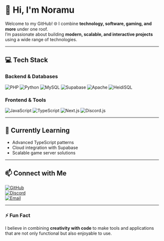# 👋 Hi, I'm Noramu

Welcome to my GitHub! 🌐 I combine **technology, software, gaming, and more** under one roof.  
I’m passionate about building **modern, scalable, and interactive projects** using a wide range of technologies.  

---

## 💻 Tech Stack

### Backend & Databases
![PHP](https://img.shields.io/badge/PHP-777BB4?style=for-the-badge&logo=php&logoColor=white)
![Python](https://img.shields.io/badge/Python-3776AB?style=for-the-badge&logo=python&logoColor=white)
![MySQL](https://img.shields.io/badge/MySQL-4479A1?style=for-the-badge&logo=mysql&logoColor=white)
![Supabase](https://img.shields.io/badge/Supabase-3ECF8E?style=for-the-badge&logo=supabase&logoColor=white)
![Apache](https://img.shields.io/badge/Apache-CA0000?style=for-the-badge&logo=apache&logoColor=white)
![HeidiSQL](https://img.shields.io/badge/HeidiSQL-009393?style=for-the-badge&logo=heidisql&logoColor=white)

### Frontend & Tools
![JavaScript](https://img.shields.io/badge/JavaScript-F7DF1E?style=for-the-badge&logo=javascript&logoColor=black)
![TypeScript](https://img.shields.io/badge/TypeScript-3178C6?style=for-the-badge&logo=typescript&logoColor=white)
![Next.js](https://img.shields.io/badge/Next.js-000000?style=for-the-badge&logo=next.js&logoColor=white)
![Discord.js](https://img.shields.io/badge/Discord.js-7289DA?style=for-the-badge&logo=discord&logoColor=white)

---

## 🌱 Currently Learning
- Advanced TypeScript patterns  
- Cloud integration with Supabase  
- Scalable game server solutions  

---

## 📫 Connect with Me
[![GitHub](https://img.shields.io/badge/GitHub-NoramuAOL-181717?style=for-the-badge&logo=github&logoColor=white)](https://github.com/Noramu)  
[![Discord](https://img.shields.io/badge/Discord-3mustafa5_-7289DA?style=for-the-badge&logo=discord&logoColor=white)](#)  
[![Email](https://img.shields.io/badge/noramucom@ngmail.com-D14836?style=for-the-badge&logo=gmail&logoColor=white)](#)  

---

### ⚡ Fun Fact
I believe in combining **creativity with code** to make tools and applications that are not only functional but also enjoyable to use.  
